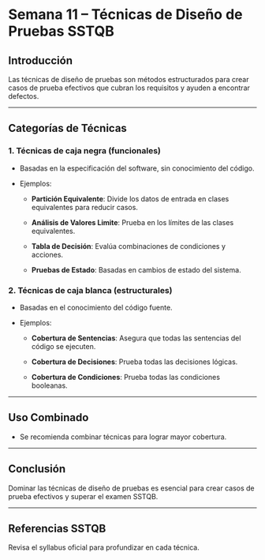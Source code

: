 # Semana 11 – Técnicas de Diseño de Pruebas SSTQB

## Introducción

Las técnicas de diseño de pruebas son métodos estructurados para crear casos de prueba efectivos que cubran los requisitos y ayuden a encontrar defectos.

---

## Categorías de Técnicas

### 1. Técnicas de caja negra (funcionales)

- Basadas en la especificación del software, sin conocimiento del código.

- Ejemplos:

  - **Partición Equivalente**: Divide los datos de entrada en clases equivalentes para reducir casos.

  - **Análisis de Valores Limite**: Prueba en los límites de las clases equivalentes.

  - **Tabla de Decisión**: Evalúa combinaciones de condiciones y acciones.

  - **Pruebas de Estado**: Basadas en cambios de estado del sistema.

### 2. Técnicas de caja blanca (estructurales)

- Basadas en el conocimiento del código fuente.

- Ejemplos:

  - **Cobertura de Sentencias**: Asegura que todas las sentencias del código se ejecuten.

  - **Cobertura de Decisiones**: Prueba todas las decisiones lógicas.

  - **Cobertura de Condiciones**: Prueba todas las condiciones booleanas.

---

## Uso Combinado

- Se recomienda combinar técnicas para lograr mayor cobertura.

---

## Conclusión

Dominar las técnicas de diseño de pruebas es esencial para crear casos de prueba efectivos y superar el examen SSTQB.

---

## Referencias SSTQB

Revisa el syllabus oficial para profundizar en cada técnica.


